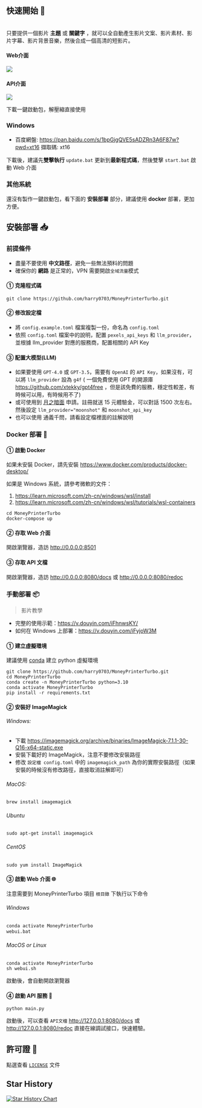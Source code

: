 ## 快速開始 🚀

<br>
只要提供一個影片 <b>主題</b> 或 <b>關鍵字</b> ，就可以全自動產生影片文案、影片素材、影片字幕、影片背景音樂，然後合成一個高清的短影片。
<br>

<h4>Web介面</h4>

![](/webui.jpg)

<h4>API介面</h4>

![](/api.jpg)

下載一鍵啟動包，解壓縮直接使用

### Windows

- 百度網盤: https://pan.baidu.com/s/1bpGjgQVE5sADZRn3A6F87w?pwd=xt16 擷取碼: xt16

下載後，建議先**雙擊執行** `update.bat` 更新到**最新程式碼**，然後雙擊 `start.bat` 啟動 Web 介面

### 其他系統

還沒有製作一鍵啟動包，看下面的 **安裝部署** 部分，建議使用 **docker** 部署，更加方便。

## 安裝部署 📥

### 前提條件

- 盡量不要使用 **中文路徑**，避免一些無法預料的問題
- 確保你的 **網路** 是正常的，VPN 需要開啟`全域流量`模式

#### ① 克隆程式碼

```shell
git clone https://github.com/harry0703/MoneyPrinterTurbo.git
```

#### ② 修改設定檔

- 將 `config.example.toml` 檔案複製一份，命名為 `config.toml`
- 依照 `config.toml` 檔案中的說明，配置 `pexels_api_keys` 和 `llm_provider`，並根據 llm_provider 對應的服務商，配置相關的
 API Key

#### ③ 配置大模型(LLM)

- 如果要使用 `GPT-4.0` 或 `GPT-3.5`，需要有 `OpenAI` 的 `API Key`，如果沒有，可以將 `llm_provider` 設為 `g4f` (
 一個免費使用 GPT 的開源庫 https://github.com/xtekky/gpt4free ，但是該免費的服務，穩定性較差，有時候可以用，有時候用不了)
- 或可使用到 [月之暗面](https://platform.moonshot.cn/console/api-keys) 申請。註冊就送
 15 元體驗金，可以對話 1500 次左右。然後設定 `llm_provider="moonshot"` 和 `moonshot_api_key`
- 也可以使用 通義千問，請看設定檔裡面的註解說明

### Docker 部署 🐳

#### ① 啟動 Docker

如果未安裝 Docker，請先安裝 https://www.docker.com/products/docker-desktop/

如果是 Windows 系統，請參考微軟的文件：

1. https://learn.microsoft.com/zh-cn/windows/wsl/install
2. https://learn.microsoft.com/zh-cn/windows/wsl/tutorials/wsl-containers

```shell
cd MoneyPrinterTurbo
docker-compose up
```

#### ② 存取 Web 介面

開啟瀏覽器，造訪 http://0.0.0.0:8501

#### ③ 存取 API 文檔

開啟瀏覽器，造訪 http://0.0.0.0:8080/docs 或 http://0.0.0.0:8080/redoc

### 手動部署 📦

> 影片教學

- 完整的使用示範：https://v.douyin.com/iFhnwsKY/
- 如何在 Windows 上部署：https://v.douyin.com/iFyjoW3M

#### ① 建立虛擬環境

建議使用 [conda](https://conda.io/projects/conda/en/latest/user-guide/install/index.html) 建立 python 虛擬環境

```shell
git clone https://github.com/harry0703/MoneyPrinterTurbo.git
cd MoneyPrinterTurbo
conda create -n MoneyPrinterTurbo python=3.10
conda activate MoneyPrinterTurbo
pip install -r requirements.txt
```

#### ② 安裝好 ImageMagick

###### Windows:

- 下載 https://imagemagick.org/archive/binaries/ImageMagick-7.1.1-30-Q16-x64-static.exe
- 安裝下載好的 ImageMagick，注意不要修改安裝路徑
- 修改 `設定檔 config.toml` 中的 `imagemagick_path` 為你的實際安裝路徑（如果安裝的時候沒有修改路徑，直接取消註解即可）

###### MacOS:

```shell
brew install imagemagick
```

###### Ubuntu

```shell
sudo apt-get install imagemagick
```

###### CentOS

```shell
sudo yum install ImageMagick
```

#### ③ 啟動 Web 介面 🌐

注意需要到 MoneyPrinterTurbo 項目 `根目錄` 下執行以下命令

###### Windows

```bat
conda activate MoneyPrinterTurbo
webui.bat
```

###### MacOS or Linux

```shell
conda activate MoneyPrinterTurbo
sh webui.sh
```

啟動後，會自動開啟瀏覽器

#### ④ 啟動 API 服務 🚀

```shell
python main.py
```

啟動後，可以查看 `API文檔` http://127.0.0.1:8080/docs 或 http://127.0.0.1:8080/redoc 直接在線調試接口，快速體驗。

## 許可證 📝

點選查看 [`LICENSE`](L​​ICENSE) 文件

## Star History

[![Star History Chart](https://api.star-history.com/svg?repos=harry0703/MoneyPrinterTurbo&type=Date)](https://star-history.com/#harry0703/MoneyPrinterTurbo&Date)
